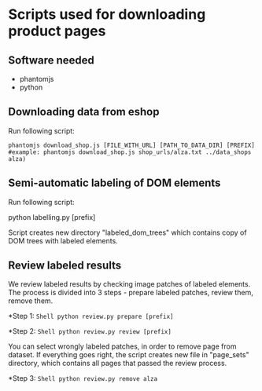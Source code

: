 # Scripts used for downloading product pages

## Software needed

- phantomjs
- python

## Downloading data from eshop
Run following script:

```Shell
phantomjs download_shop.js [FILE_WITH_URL] [PATH_TO_DATA_DIR] [PREFIX]
#example: phantomjs download_shop.js shop_urls/alza.txt ../data_shops alza) 
```

## Semi-automatic labeling of DOM elements 
Run following script:

python labelling.py [prefix]

Script creates new directory "labeled_dom_trees" which contains copy of DOM trees with labeled elements.

## Review labeled results

We review labeled results by checking image patches of labeled elements. The process is divided into 3 steps - prepare labeled patches, review them, remove them.

*Step 1: 
    ```Shell
    python review.py prepare [prefix]
    ```

*Step 2:
    ```Shell
    python review.py review [prefix]
    ```

You can select wrongly labeled patches, in order to remove page from dataset. If everything goes right, the script creates new file in "page_sets" directory,
which contains all pages that passed the review process.

*Step 3:
    ```Shell
    python review.py remove alza
    ```
